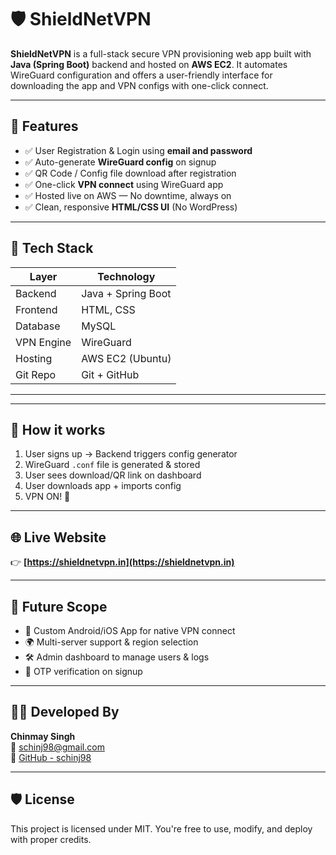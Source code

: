 # 🛡️ ShieldNetVPN

**ShieldNetVPN** is a full-stack secure VPN provisioning web app built with **Java (Spring Boot)** backend and hosted on **AWS EC2**. It automates WireGuard configuration and offers a user-friendly interface for downloading the app and VPN configs with one-click connect.

---

## 🚀 Features

- ✅ User Registration & Login using **email and password**  
- ✅ Auto-generate **WireGuard config** on signup  
- ✅ QR Code / Config file download after registration  
- ✅ One-click **VPN connect** using WireGuard app  
- ✅ Hosted live on AWS — No downtime, always on  
- ✅ Clean, responsive **HTML/CSS UI** (No WordPress)

---

## 🔧 Tech Stack

| Layer        | Technology             |
|--------------|------------------------|
| Backend      | Java + Spring Boot     |
| Frontend     | HTML, CSS              |
| Database     | MySQL                  |
| VPN Engine   | WireGuard              |
| Hosting      | AWS EC2 (Ubuntu)       |
| Git Repo     | Git + GitHub           |

---


---

## 🧪 How it works

1. User signs up → Backend triggers config generator  
2. WireGuard `.conf` file is generated & stored  
3. User sees download/QR link on dashboard  
4. User downloads app + imports config  
5. VPN ON! 🎉

---

## 🌐 Live Website

👉 **[https://shieldnetvpn.in](https://shieldnetvpn.in)**

---

## 🧠 Future Scope

- 📱 Custom Android/iOS App for native VPN connect  
- 🌍 Multi-server support & region selection  
- 🛠️ Admin dashboard to manage users & logs  
- 🔐 OTP verification on signup

---

## 👨‍💻 Developed By

**Chinmay Singh**  
📧 [schinj98@gmail.com](mailto:schinj98@gmail.com)  
🔗 [GitHub - schinj98](https://github.com/schinj98)

---

## 🛡️ License

This project is licensed under MIT. You're free to use, modify, and deploy with proper credits.
